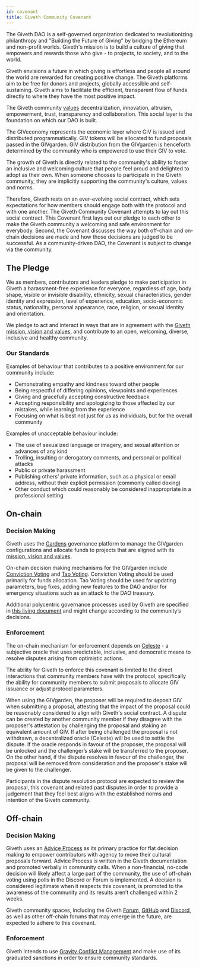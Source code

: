 ```yaml
---
id: covenant
title: Giveth Community Covenant
---
```


The Giveth DAO is a self-governed organization dedicated to revolutionizing philanthropy and "Building the Future of Giving" by bridging the Ethereum and non-profit worlds. Giveth's mission is to build a culture of giving that empowers and rewards those who give - to projects, to society, and to the world.

Giveth envisions a future in which giving is effortless and people all around the world are rewarded for creating positive change. The Giveth platforms aim to be free for donors and projects, globally accessible and self-sustaining. Giveth aims to facilitate the efficient, transparent flow of funds directly to where they have the most positive impact.

The Giveth community [values](https://docs.giveth.io/whatisgiveth/) decentralization, innovation, altruism, empowerment, trust, transparency and collaboration. This social layer is the foundation on which our DAO is built.

The GIVeconomy represents the economic layer where GIV is issued and distributed programmatically. GIV tokens will be allocated to fund proposals passed in the GIVgarden. GIV distribution from the GIVgarden is henceforth determined by the community who is empowered to use their GIV to vote.

The growth of Giveth is directly related to the community's ability to foster an inclusive and welcoming culture that people feel proud and delighted to adopt as their own. When someone chooses to participate in the Giveth community, they are implicitly supporting the community's culture, values and norms.

Therefore, Giveth rests on an ever-evolving social contract, which sets expectations for how members should engage both with the protocol and with one another. The Giveth Community Covenant attempts to lay out this social contract. This Covenant first lays out our pledge to each other to make the Giveth community a welcoming and safe environment for everybody.  Second, the Covenant discusses the way both off-chain and on-chain decisions are made and how those decisions are judged to be successful.  As a community-driven DAO, the Covenant is subject to change via the community.  

## The Pledge
We as members, contributors and leaders pledge to make participation in Giveth a harassment-free experience for everyone, regardless of age, body shape, visible or invisible disability, ethnicity, sexual characteristics, gender identity and expression, level of experience, education, socio-economic status, nationality, personal appearance, race, religion, or sexual identity and orientation.

We pledge to act and interact in ways that are in agreement with the [Giveth mission, vision and values](https://docs.giveth.io/whatisgiveth/), and contribute to an open, welcoming, diverse, inclusive and healthy community.

### Our Standards
Examples of behaviour that contributes to a positive environment for our community include: 
- Demonstrating empathy and kindness toward other people 
- Being respectful of differing opinions, viewpoints and experiences 
- Giving and gracefully accepting constructive feedback 
- Accepting responsibility and apologizing to those affected by our mistakes, while learning from the experience 
- Focusing on what is best not just for us as individuals, but for the overall community

Examples of unacceptable behaviour include: 
- The use of sexualized language or imagery, and sexual attention or advances of any kind 
- Trolling, insulting or derogatory comments, and personal or political attacks 
- Public or private harassment 
- Publishing others’ private information, such as a physical or email address, without their explicit permission (commonly called doxing)
- Other conduct which could reasonably be considered inappropriate in a professional setting

## On-chain

### Decision Making

Giveth uses the [Gardens](https://gardens.1hive.org/#/home/) governance platform to manage the GIVgarden configurations and allocate funds to projects that are aligned with its [mission, vision and values](https://docs.giveth.io/whatisgiveth/). 

On-chain decision making mechanisms for the GIVgarden include [Conviction Voting](https://forum.tecommons.org/t/conviction-voting-tl-dr/308?u=liviade) and [Tao Voting](https://forum.tecommons.org/t/tao-voting-formerly-disputable-voting-parameters-general-discussion/267). Conviction Voting should be used primarily for funds allocation. Tao Voting should be used for updating parameters, bug fixes, adding new features to the DAO and/or for emergency situations such as an attack to the DAO treasury. 

Additional polycentric governance processes used by Giveth are specified in [this living document](https://docs.giveth.io/whatisgiveth/governanceProcess) and might change according to the community’s decisions.

### Enforcement

The on-chain mechanism for enforcement depends on [Celeste](https://1hive.gitbook.io/celeste/) -  a subjective oracle that uses predictable, inclusive, and democratic means to resolve disputes arising from optimistic actions.

The ability for Giveth to enforce this covenant is limited to the direct interactions that community members have with the protocol, specifically the ability for community members to submit proposals to allocate GIV issuance or adjust protocol parameters.

When using the GIVgarden, the proposer will be required to deposit GIV when submitting a proposal, attesting that the impact of the proposal could be reasonably considered to align with Giveth's social contract. A dispute can be created by another community member if they disagree with the proposer's attestation by challenging the proposal and staking an equivalent amount of GIV. If after being challenged the proposal is not withdrawn, a decentralized oracle (Celeste) will be used to settle the dispute. If the oracle responds in favour of the proposer, the proposal will be unlocked and the challenger’s stake will be transferred to the proposer. On the other hand, if the dispute resolves in favour of the challenger, the proposal will be removed from consideration and the proposer's stake will be given to the challenger.

Participants in the dispute resolution protocol are expected to review the proposal, this covenant and related past disputes in order to provide a judgement that they feel best aligns with the established norms and intention of the Giveth community.

## Off-chain

### Decision Making

Giveth uses an [Advice Process](https://docs.giveth.io/whatisgiveth/adviceProcess) as its primary practice for flat decision making to empower contributors with agency to move their cultural proposals forward. Advice Process is written in the Giveth documentation and promoted verbally in community calls. When a non-financial, no-code decision will likely affect a large part of the community, the use of off-chain voting using polls in the Discord or Forum is implemented. A decision is considered legitimate when it respects this covenant, is promoted to the awareness of the community and its results aren’t challenged within 2 weeks. 

Giveth community spaces, including the Giveth [Forum](https://forum.giveth.io/), [GitHub](https://github.com/Giveth) and [Discord](https://discord.gg/JxF38Tj364), as well as other off-chain forums that may emerge in the future, are expected to adhere to this covenant.

### Enforcement

Giveth intends to use [Gravity Conflict Management](https://forum.tecommons.org/t/gravity-general-process/173) and make use of its graduated sanctions in order to ensure community standards. 

